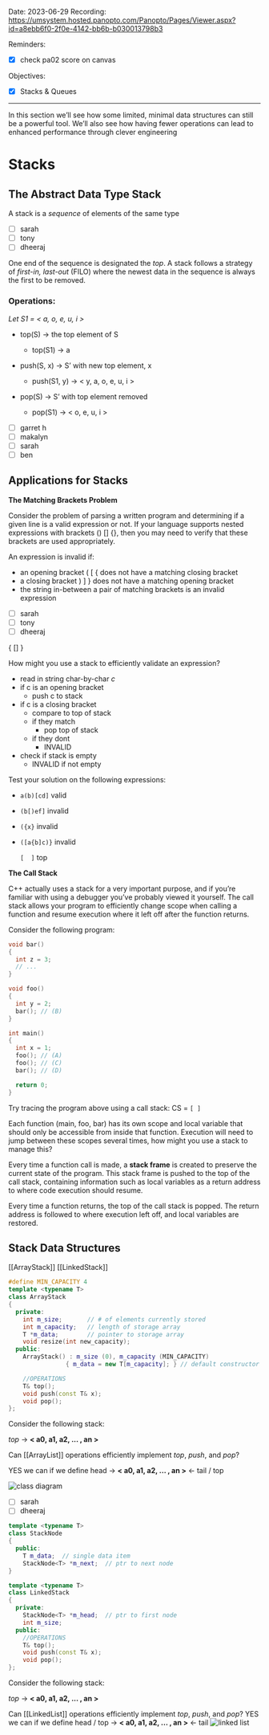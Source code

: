 

Date: 2023-06-29
Recording: https://umsystem.hosted.panopto.com/Panopto/Pages/Viewer.aspx?id=a8ebb6f0-2f0e-4142-bb6b-b030013798b3

Reminders:
* [x] check pa02 score on canvas

Objectives:
* [x] Stacks & Queues

---

In this section we’ll see how some limited, minimal data structures can still be a powerful tool. We’ll also see how having fewer operations can lead to enhanced performance through clever engineering

# Stacks

## The Abstract Data Type Stack

A stack is a _sequence_ of elements of the same type

* [ ] sarah
* [ ] tony
* [ ] dheeraj

One end of the sequence is designated the _top_. A stack follows a strategy of _first-in, last-out_ (FILO) where the newest data in the sequence is always the first to be removed.

### Operations:

_Let S1 = < a, o, e, u, i >_
* top(S) -> the top element of S
  * top(S1) -> a
    
* push(S, x) -> S’ with new top element, x
  * push(S1, y) -> < y, a, o, e, u, i >
    
* pop(S) -> S’ with top element removed
  * pop(S1) -> < o, e, u, i >

* [ ] garret h
* [ ] makalyn
* [ ] sarah
* [ ] ben

## Applications for Stacks

**The Matching Brackets Problem**

Consider the problem of parsing a written program and determining if a given line is a valid expression or not. If your language supports nested expressions with brackets () [] {}, then you may need to verify that these brackets are used appropriately.

An expression is invalid if:
* an opening bracket ( [ { does not have a matching closing bracket
* a closing bracket ) ] } does not have a matching opening bracket
* the string in-between a pair of matching brackets is an invalid expression

* [ ] sarah
* [ ] tony
* [ ] dheeraj

 { [] }

How might you use a stack to efficiently validate an expression?

* read in string char-by-char _c_
* if c is an opening bracket
  * push c to stack
* if c is a closing bracket
  * compare to top of stack
  * if they match
    * pop top of stack
  * if they dont
    * INVALID
* check if stack is empty
  * INVALID if not empty

Test your solution on the following expressions:
* ```a(b)[cd]``` valid
* ```(b[)ef]``` invalid
* ```({x}``` invalid
* ```([a{b]c)}``` invalid

  ```[  ]``` top

**The Call Stack**

C++ actually uses a stack for a very important purpose, and if you’re familiar with using a debugger you’ve probably viewed it yourself. The call stack allows your program to efficiently change scope when calling a function and resume execution where it left off after the function returns.

Consider the following program:
```c++
void bar()
{
  int z = 3;
  // ...
}

void foo()
{
  int y = 2;
  bar(); // (B)
}

int main()
{
  int x = 1;
  foo(); // (A)
  foo(); // (C)
  bar(); // (D)

  return 0;
}
```

Try tracing the program above using a call stack:
CS = ```[ ]```

Each function (main, foo, bar) has its own scope and local variable that should only be accessible from inside that function. Execution will need to jump between these scopes several times, how might you use a stack to manage this?

Every time a function call is made, a **stack frame** is created to preserve the current state of the program. This stack frame is pushed to the top of the call stack, containing information such as local variables as a return address to where code execution should resume. 

Every time a function returns, the top of the call stack is popped. The return address is followed to where execution left off, and local variables are restored.


## Stack Data Structures

[[ArrayStack]]
[[LinkedStack]]

```c++
#define MIN_CAPACITY 4
template <typename T>
class ArrayStack
{
  private:
    int m_size;       // # of elements currently stored
    int m_capacity;   // length of storage array
    T *m_data;        // pointer to storage array
    void resize(int new_capacity);
  public:
    ArrayStack() : m_size (0), m_capacity (MIN_CAPACITY) 
                { m_data = new T[m_capacity]; } // default constructor

    //OPERATIONS
    T& top();
    void push(const T& x);
    void pop();
};
```

Consider the following stack:

  _top_ -> **< a0, a1, a2, ... , an >**

Can [[ArrayList]] operations efficiently implement _top_, _push_, and _pop_?

YES we can if we define head -> **< a0, a1, a2, ... , an >** <- tail / top

![class diagram](arraylist-diagram.png)
* [ ] sarah
* [ ] dheeraj

```c++
template <typename T>
class StackNode
{
  public:
    T m_data;  // single data item
    StackNode<T> *m_next;  // ptr to next node
}

template <typename T>
class LinkedStack
{
  private:
    StackNode<T> *m_head;  // ptr to first node
    int m_size;
  public:
    //OPERATIONS
    T& top();
    void push(const T& x);
    void pop();
};
```

Consider the following stack:

  _top_ -> **< a0, a1, a2, ... , an >**

Can [[LinkedList]] operations efficiently implement _top_, _push_, and _pop_?
YES we can if we define head / top -> **< a0, a1, a2, ... , an >** <- tail
![linked list](img/linklist-diagram.png)

